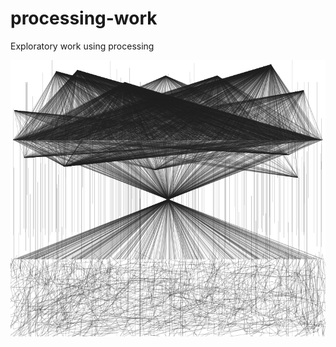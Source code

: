 # processing-work
Exploratory work using processing 

![Line](https://github.com/sangeeth-k/processing-sol/blob/master/img.png)
